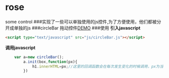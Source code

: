 # rose
some control
###实现了一些可以单独使用的js控件,为了方便使用，他们都被分开成单独的js
###circleBar 拖动控件<a href="http://www.thisummer.top/children/rose/circleBar/">DEMO</a>
###使用
**引入javascript**
```html
<script type="text/javascript" src="js/circleBar.js"></script>
```
**调用javascript**
```javascript
    var a=new circleBar();
		a.init(box,function(px){
			h1.innerHTML=px;//这里的回调函数会在每次发生变化的时候调用，px为当前进度
		})
```
